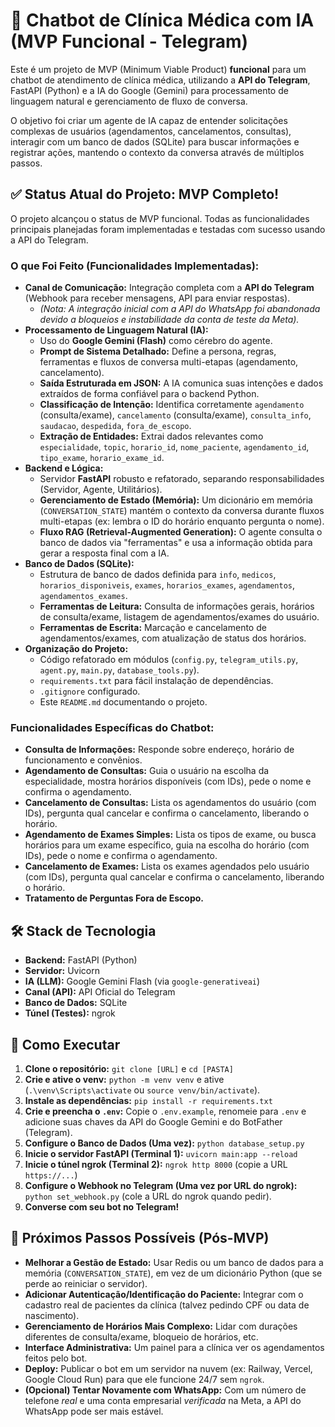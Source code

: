 # 🤖 Chatbot de Clínica Médica com IA (MVP Funcional - Telegram)

Este é um projeto de MVP (Minimum Viable Product) **funcional** para um chatbot de atendimento de clínica médica, utilizando a **API do Telegram**, FastAPI (Python) e a IA do Google (Gemini) para processamento de linguagem natural e gerenciamento de fluxo de conversa.

O objetivo foi criar um agente de IA capaz de entender solicitações complexas de usuários (agendamentos, cancelamentos, consultas), interagir com um banco de dados (SQLite) para buscar informações e registrar ações, mantendo o contexto da conversa através de múltiplos passos.

## ✅ Status Atual do Projeto: MVP Completo!

O projeto alcançou o status de MVP funcional. Todas as funcionalidades principais planejadas foram implementadas e testadas com sucesso usando a API do Telegram.

### O que Foi Feito (Funcionalidades Implementadas):

* **Canal de Comunicação:** Integração completa com a **API do Telegram** (Webhook para receber mensagens, API para enviar respostas).
    * *(Nota: A integração inicial com a API do WhatsApp foi abandonada devido a bloqueios e instabilidade da conta de teste da Meta).*
* **Processamento de Linguagem Natural (IA):**
    * Uso do **Google Gemini (Flash)** como cérebro do agente.
    * **Prompt de Sistema Detalhado:** Define a persona, regras, ferramentas e fluxos de conversa multi-etapas (agendamento, cancelamento).
    * **Saída Estruturada em JSON:** A IA comunica suas intenções e dados extraídos de forma confiável para o backend Python.
    * **Classificação de Intenção:** Identifica corretamente `agendamento` (consulta/exame), `cancelamento` (consulta/exame), `consulta_info`, `saudacao`, `despedida`, `fora_de_escopo`.
    * **Extração de Entidades:** Extrai dados relevantes como `especialidade`, `topic`, `horario_id`, `nome_paciente`, `agendamento_id`, `tipo_exame`, `horario_exame_id`.
* **Backend e Lógica:**
    * Servidor **FastAPI** robusto e refatorado, separando responsabilidades (Servidor, Agente, Utilitários).
    * **Gerenciamento de Estado (Memória):** Um dicionário em memória (`CONVERSATION_STATE`) mantém o contexto da conversa durante fluxos multi-etapas (ex: lembra o ID do horário enquanto pergunta o nome).
    * **Fluxo RAG (Retrieval-Augmented Generation):** O agente consulta o banco de dados via "ferramentas" e usa a informação obtida para gerar a resposta final com a IA.
* **Banco de Dados (SQLite):**
    * Estrutura de banco de dados definida para `info`, `medicos`, `horarios_disponiveis`, `exames`, `horarios_exames`, `agendamentos`, `agendamentos_exames`.
    * **Ferramentas de Leitura:** Consulta de informações gerais, horários de consulta/exame, listagem de agendamentos/exames do usuário.
    * **Ferramentas de Escrita:** Marcação e cancelamento de agendamentos/exames, com atualização de status dos horários.
* **Organização do Projeto:**
    * Código refatorado em módulos (`config.py`, `telegram_utils.py`, `agent.py`, `main.py`, `database_tools.py`).
    * `requirements.txt` para fácil instalação de dependências.
    * `.gitignore` configurado.
    * Este `README.md` documentando o projeto.

### Funcionalidades Específicas do Chatbot:

* **Consulta de Informações:** Responde sobre endereço, horário de funcionamento e convênios.
* **Agendamento de Consultas:** Guia o usuário na escolha da especialidade, mostra horários disponíveis (com IDs), pede o nome e confirma o agendamento.
* **Cancelamento de Consultas:** Lista os agendamentos do usuário (com IDs), pergunta qual cancelar e confirma o cancelamento, liberando o horário.
* **Agendamento de Exames Simples:** Lista os tipos de exame, ou busca horários para um exame específico, guia na escolha do horário (com IDs), pede o nome e confirma o agendamento.
* **Cancelamento de Exames:** Lista os exames agendados pelo usuário (com IDs), pergunta qual cancelar e confirma o cancelamento, liberando o horário.
* **Tratamento de Perguntas Fora de Escopo.**

## 🛠️ Stack de Tecnologia

* **Backend:** FastAPI (Python)
* **Servidor:** Uvicorn
* **IA (LLM):** Google Gemini Flash (via `google-generativeai`)
* **Canal (API):** API Oficial do Telegram
* **Banco de Dados:** SQLite
* **Túnel (Testes):** ngrok

## 🏁 Como Executar

1.  **Clone o repositório:** `git clone [URL]` e `cd [PASTA]`
2.  **Crie e ative o venv:** `python -m venv venv` e ative (`.\venv\Scripts\activate` ou `source venv/bin/activate`).
3.  **Instale as dependências:** `pip install -r requirements.txt`
4.  **Crie e preencha o `.env`:** Copie o `.env.example`, renomeie para `.env` e adicione suas chaves da API do Google Gemini e do BotFather (Telegram).
5.  **Configure o Banco de Dados (Uma vez):** `python database_setup.py`
6.  **Inicie o servidor FastAPI (Terminal 1):** `uvicorn main:app --reload`
7.  **Inicie o túnel ngrok (Terminal 2):** `ngrok http 8000` (copie a URL `https://...`)
8.  **Configure o Webhook no Telegram (Uma vez por URL do ngrok):** `python set_webhook.py` (cole a URL do ngrok quando pedir).
9.  **Converse com seu bot no Telegram!**

## 🚀 Próximos Passos Possíveis (Pós-MVP)

* **Melhorar a Gestão de Estado:** Usar Redis ou um banco de dados para a memória (`CONVERSATION_STATE`), em vez de um dicionário Python (que se perde ao reiniciar o servidor).
* **Adicionar Autenticação/Identificação do Paciente:** Integrar com o cadastro real de pacientes da clínica (talvez pedindo CPF ou data de nascimento).
* **Gerenciamento de Horários Mais Complexo:** Lidar com durações diferentes de consulta/exame, bloqueio de horários, etc.
* **Interface Administrativa:** Um painel para a clínica ver os agendamentos feitos pelo bot.
* **Deploy:** Publicar o bot em um servidor na nuvem (ex: Railway, Vercel, Google Cloud Run) para que ele funcione 24/7 sem `ngrok`.
* **(Opcional) Tentar Novamente com WhatsApp:** Com um número de telefone *real* e uma conta empresarial *verificada* na Meta, a API do WhatsApp pode ser mais estável.